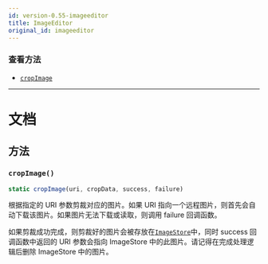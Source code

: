 ```yaml
---
id: version-0.55-imageeditor
title: ImageEditor
original_id: imageeditor
---
```


### 查看方法

* [`cropImage`](imageeditor.md#cropimage)

---

# 文档

## 方法

### `cropImage()`

```javascript
static cropImage(uri, cropData, success, failure)
```

根据指定的 URI 参数剪裁对应的图片。如果 URI 指向一个远程图片，则首先会自动下载该图片。如果图片无法下载或读取，则调用 failure 回调函数。

如果剪裁成功完成，则剪裁好的图片会被存放在[`ImageStore`](imagestore.md)中，同时 success 回调函数中返回的 URI 参数会指向 ImageStore 中的此图片。请记得在完成处理逻辑后删除 ImageStore 中的图片。
